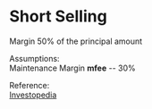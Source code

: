 # Short Selling  

Margin 50% of the principal amount  

Assumptions:   
Maintenance Margin **mfee** -- 30%  


Reference:  
[Investopedia](https://www.investopedia.com/ask/answers/05/shortmarginrequirements.asp)  

